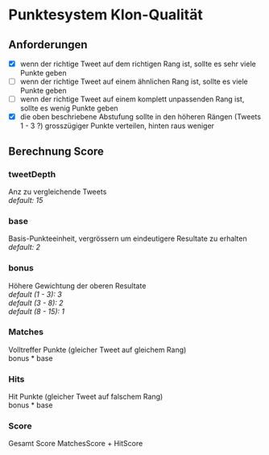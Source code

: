 # Punktesystem Klon-Qualität

## Anforderungen

- [x] wenn der richtige Tweet auf dem richtigen Rang ist, sollte es sehr viele Punkte geben
- [ ] wenn der richtige Tweet auf einem ähnlichen Rang ist, sollte es viele Punkte geben
- [ ] wenn der richtige Tweet auf einem komplett unpassenden Rang ist, sollte es wenig Punkte geben
- [x] die oben beschriebene Abstufung sollte in den höheren Rängen (Tweets 1 - 3 ?) grosszügiger Punkte verteilen, hinten raus weniger

## Berechnung Score

### tweetDepth

Anz zu vergleichende Tweets  
_default: 15_

### base

Basis-Punkteeinheit, vergrössern um eindeutigere Resultate zu erhalten  
_default: 2_

### bonus

Höhere Gewichtung der oberen Resultate  
_default (1 - 3): 3_  
_default (3 - 8): 2_  
_default (8 - 15): 1_

### Matches

Volltreffer Punkte (gleicher Tweet auf gleichem Rang)  
bonus \* base

### Hits

Hit Punkte (gleicher Tweet auf falschem Rang)  
bonus \* base

### Score

Gesamt Score
MatchesScore + HitScore
